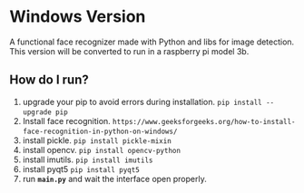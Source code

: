 # Windows Version

A functional face recognizer made with Python and libs for image detection. This version will be converted to run in a raspberry pi model 3b.

## How do I run?


1. upgrade your pip to avoid errors during installation.
    ```pip install --upgrade pip```
&nbsp;
2. Install face recognition. 
    ```https://www.geeksforgeeks.org/how-to-install-face-recognition-in-python-on-windows/```
&nbsp;
3. install pickle.
    ```pip install pickle-mixin```
&nbsp;
4. install opencv.
    ```pip install opencv-python```
&nbsp;
5. install imutils.
    ```pip install imutils```
&nbsp;
6. install pyqt5
    ```pip install pyqt5```
&nbsp;
7. run **`main.py`** and wait the interface open properly.

